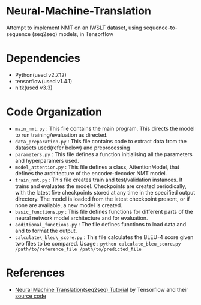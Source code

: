 # Neural-Machine-Translation
Attempt to implement NMT on an IWSLT dataset, using sequence-to-sequence (seq2seq) models, in Tensorflow

# Dependencies
* Python(used v2.7.12)
* tensorflow(used v1.4.1)
* nltk(used v3.3)


# Code Organization
* ```main_nmt.py``` : This file contains the main program. This directs the model to run training/evaluation as directed.
* ```data_preparation.py``` : This file contains code to extract data from the datasets used(refer below) and preprocessing
* ```parameters.py``` : This file defines a function initialising all the parameters and hyperparamers used.
* ```model_attention.py``` : This file defines a class, AttentionModel, that defines the architecture of the encoder-decoder NMT model.
* ```train_nmt.py``` : This file creates train and test/validation instances. It trains and evaluates the model. Checkpoints are created periodically, with the latest five checkpoints stored at any time in the specified output directory. The model is loaded from the latest checkpoint present, or if none are available, a new model is created.
* ```basic_functions.py``` : This file defines functions for different parts of the neural network model architecture and for evaluation.
* ```additional_functions.py``` : The file defines functions to load data and and to format the output.
* ```calculate\_bleu\_score.py``` : This file calculates the BLEU-4 score given two files to be compared. Usage : `python calculate_bleu_score.py /path/to/reference_file /path/to/predicted_file`



# References
* [Neural Machine Translation(seq2seq) Tutorial](https://www.tensorflow.org/tutorials/seq2seq) by Tensorflow and their [source code](https://github.com/tensorflow/nmt) 
